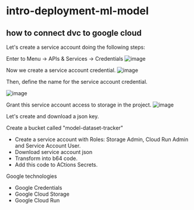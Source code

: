 # intro-deployment-ml-model

## how to connect dvc to google cloud

Let's create a service account doing the following steps:

Enter to Menu -> APIs & Services -> Credentials
![image](https://user-images.githubusercontent.com/18086414/177219392-077c3565-d1cf-49de-8974-6551ed3cab57.png)

Now we create a service account credential.
![image](https://user-images.githubusercontent.com/18086414/177219540-042a2e1f-563c-460f-acdd-1579b5988e67.png)

Then, define the name for the service account credential.

![image](https://user-images.githubusercontent.com/18086414/177219687-f0d391f7-872d-4274-b9c8-aae836fcf683.png)

Grant this service account access to storage in the project.
![image](https://user-images.githubusercontent.com/18086414/177220397-d3d63361-75ad-4381-8c9f-990161768d70.png)

Let's create and download a json key.



Create a bucket called "model-dataset-tracker"

- Create a service account with Roles: Storage Admin, Cloud Run Admin and Service Account User.
- Download service account json
- Transform into b64 code.
- Add this code to ACtions Secrets.

Google technologies
- Google Credentials
- Google Cloud Storage
- Google Cloud Run